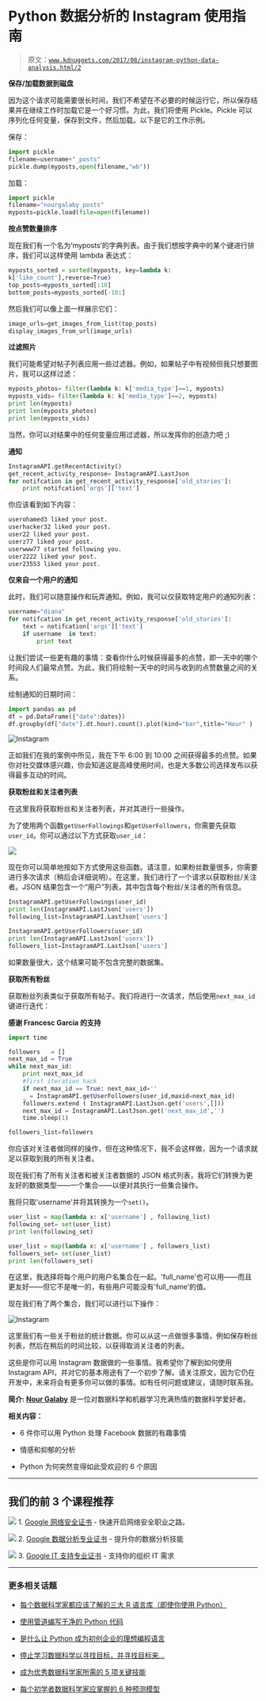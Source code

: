 # Python 数据分析的 Instagram 使用指南

> 原文：[`www.kdnuggets.com/2017/08/instagram-python-data-analysis.html/2`](https://www.kdnuggets.com/2017/08/instagram-python-data-analysis.html/2)

**保存/加载数据到磁盘**

因为这个请求可能需要很长时间，我们不希望在不必要的时候运行它，所以保存结果并在继续工作时加载它是一个好习惯。为此，我们将使用 Pickle。Pickle 可以序列化任何变量，保存到文件，然后加载。以下是它的工作示例。

保存：

```py
import pickle
filename=username+"_posts"
pickle.dump(myposts,open(filename,"wb"))
```

加载：

```py
import pickle
filename="nourgalaby_posts"
myposts=pickle.load(file=open(filename))
```

**按点赞数量排序**

现在我们有一个名为‘myposts’的字典列表。由于我们想按字典中的某个键进行排序，我们可以这样使用 lambda 表达式：

```py
myposts_sorted = sorted(myposts, key=lambda k:
k['like_count'],reverse=True) 
top_posts=myposts_sorted[:10]
bottom_posts=myposts_sorted[-10:]
```

然后我们可以像上面一样展示它们：

```py
image_urls=get_images_from_list(top_posts)
display_images_from_url(image_urls)
```

**过滤照片**

我们可能希望对帖子列表应用一些过滤器。例如，如果帖子中有视频但我只想要图片，我可以这样过滤：

```py
myposts_photos= filter(lambda k: k['media_type']==1, myposts)
myposts_vids= filter(lambda k: k['media_type']==2, myposts)
print len(myposts)
print len(myposts_photos)
print len(myposts_vids)
```

当然，你可以对结果中的任何变量应用过滤器，所以发挥你的创造力吧 ;)

**通知**

```py
InstagramAPI.getRecentActivity()
get_recent_activity_response= InstagramAPI.LastJson 
for notifcation in get_recent_activity_response['old_stories']:
    print notifcation['args']['text']
```

你应该看到如下内容：

```py
userohamed3 liked your post.
userhacker32 liked your post.
user22 liked your post.
userz77 liked your post.
userwww77 started following you.
user2222 liked your post.
user23553 liked your post.
```

**仅来自一个用户的通知**

此时，我们可以随意操作和玩弄通知。例如，我可以仅获取特定用户的通知列表：

```py
username="diana"
for notifcation in get_recent_activity_response['old_stories']:
    text = notifcation['args']['text']
    if username  in text:
        print text
```

让我们尝试一些更有趣的事情：查看你什么时候获得最多的点赞，即一天中的哪个时间段人们最常点赞。为此，我们将绘制一天中的时间与收到的点赞数量之间的关系。

绘制通知的日期时间：

```py
import pandas as pd
df = pd.DataFrame({"date":dates})
df.groupby(df["date"].dt.hour).count().plot(kind="bar",title="Hour" )
```

![Instagram](img/573488697377868a9508a7d15e74bf57.png)

正如我们在我的案例中所见，我在下午 6:00 到 10:00 之间获得最多的点赞。如果你对社交媒体感兴趣，你会知道这是高峰使用时间，也是大多数公司选择发布以获得最多互动的时间。

**获取粉丝和关注者列表**

在这里我将获取粉丝和关注者列表，并对其进行一些操作。

为了使用两个函数`getUserFollowings`和`getUserFollowers`，你需要先获取`user_id`。你可以通过以下方式获取`user_id`：

![](img/349b256a812148b872d80d90100a012e.png)

现在你可以简单地按如下方式使用这些函数。请注意，如果粉丝数量很多，你需要进行多次请求（稍后会详细说明）。在这里，我们进行了一个请求以获取粉丝/关注者。JSON 结果包含一个“用户”列表，其中包含每个粉丝/关注者的所有信息。

```py
InstagramAPI.getUserFollowings(user_id)
print len(InstagramAPI.LastJson['users'])
following_list=InstagramAPI.LastJson['users']

InstagramAPI.getUserFollowers(user_id)
print len(InstagramAPI.LastJson['users'])
followers_list=InstagramAPI.LastJson['users']
```

如果数量很大，这个结果可能不包含完整的数据集。

**获取所有粉丝**

获取粉丝列表类似于获取所有帖子。我们将进行一次请求，然后使用`next_max_id`键进行迭代：

**感谢 Francesc Garcia 的支持**

```py
import time

followers   = []
next_max_id = True
while next_max_id:
    print next_max_id
    #first iteration hack
    if next_max_id == True: next_max_id=''
    _ = InstagramAPI.getUserFollowers(user_id,maxid=next_max_id)
    followers.extend ( InstagramAPI.LastJson.get('users',[]))
    next_max_id = InstagramAPI.LastJson.get('next_max_id','')
    time.sleep(1) 

followers_list=followers
```

你应该对关注者做同样的操作，但在这种情况下，我不会这样做，因为一个请求就足以获取到我的所有关注者。

现在我们有了所有关注者和被关注者数据的 JSON 格式列表，我将它们转换为更友好的数据类型——一个集合——以便对其执行一些集合操作。

我将只取'username'并将其转换为一个`set()`。

```py
user_list = map(lambda x: x['username'] , following_list)
following_set= set(user_list)
print len(following_set)

user_list = map(lambda x: x['username'] , followers_list)
followers_set= set(user_list)
print len(followers_set)
```

在这里，我选择将每个用户的用户名集合在一起。'full_name'也可以用——而且更友好——但它不是唯一的，有些用户可能没有'full_name'的值。

现在我们有了两个集合，我们可以进行以下操作：

![Instagram](img/ef186da22d5aa8788a9670210c1c67d8.png)

这里我们有一些关于粉丝的统计数据。你可以从这一点做很多事情，例如保存粉丝列表，然后在稍后的时间比较，以获得取消关注者的列表。

这些是你可以用 Instagram 数据做的一些事情。我希望你了解到如何使用 Instagram API，并对它的基本用途有了一个初步了解。请关注原文，因为它仍在开发中，未来将会有更多你可以做的事情。如有任何问题或建议，请随时联系我。

**简介: [Nour Galaby](https://www.linkedin.com/in/nourgalaby/)** 是一位对数据科学和机器学习充满热情的数据科学爱好者。

**相关内容：**

+   6 件你可以用 Python 处理 Facebook 数据的有趣事情

+   情感和抑郁的分析

+   Python 为何突然变得如此受欢迎的 6 个原因

* * *

## 我们的前 3 个课程推荐

![](img/0244c01ba9267c002ef39d4907e0b8fb.png) 1\. [Google 网络安全证书](https://www.kdnuggets.com/google-cybersecurity) - 快速开启网络安全职业之路。

![](img/e225c49c3c91745821c8c0368bf04711.png) 2\. [Google 数据分析专业证书](https://www.kdnuggets.com/google-data-analytics) - 提升你的数据分析技能

![](img/0244c01ba9267c002ef39d4907e0b8fb.png) 3\. [Google IT 支持专业证书](https://www.kdnuggets.com/google-itsupport) - 支持你的组织 IT 需求

* * *

### 更多相关话题

+   [每个数据科学家都应该了解的三大 R 语言库（即使你使用 Python）](https://www.kdnuggets.com/2021/12/three-r-libraries-every-data-scientist-know-even-python.html)

+   [使用管道编写干净的 Python 代码](https://www.kdnuggets.com/2021/12/write-clean-python-code-pipes.html)

+   [是什么让 Python 成为初创企业的理想编程语言](https://www.kdnuggets.com/2021/12/makes-python-ideal-programming-language-startups.html)

+   [停止学习数据科学以寻找目标，并寻找目标来…](https://www.kdnuggets.com/2021/12/stop-learning-data-science-find-purpose.html)

+   [成为优秀数据科学家所需的 5 项关键技能](https://www.kdnuggets.com/2021/12/5-key-skills-needed-become-great-data-scientist.html)

+   [每个初学者数据科学家应掌握的 6 种预测模型](https://www.kdnuggets.com/2021/12/6-predictive-models-every-beginner-data-scientist-master.html)
